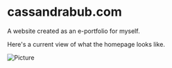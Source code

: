 # cassandrabub.com
A website created as an e-portfolio for myself.


Here's a current view of what the homepage looks like.

![Picture](http://i.imgur.com/ABNeZPu.png)
